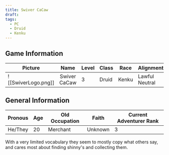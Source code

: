 ```yaml
---
title: Swiver CaCaw
draft: 
tags:
  - PC
  - Druid
  - Kenku
---
```

## Game Information

| Picture             |     Name     | Level | Class | Race  | Alignment      | Status |
| ------------------- | :----------: | ----- | ----- | ----- | -------------- | :----: |
| ![[SwiverLogo.png]] | Swiver CaCaw | 3     | Druid | Kenku | Lawful Neutral | Alive  |

## General Information

| Pronous | Age | Old Occupation | Faith   | Current Adventurer Rank |
| ------- | --- | -------------- | ------- | ----------------------- |
| He/They | 20  | Merchant       | Unknown | 3                       |
With a very limited vocabulary they seem to mostly copy what others say, and cares most about finding shinny's and collecting them. 